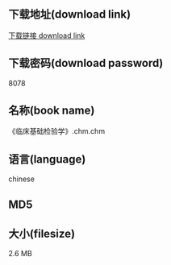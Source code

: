 ## 下载地址(download link)
[下载链接 download link](https://tutu365.netlify.app/?s=%E3%80%8A%E4%B8%B4%E5%BA%8A%E5%9F%BA%E7%A1%80%E6%A3%80%E9%AA%8C%E5%AD%A6%E3%80%8B.chm)

## 下载密码(download password)
8078

## 名称(book name)
《临床基础检验学》.chm.chm

## 语言(language)
chinese

## MD5


## 大小(filesize)
2.6 MB
